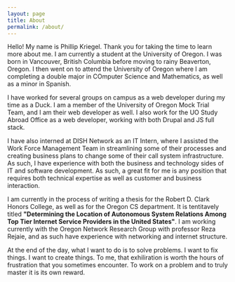 ```yaml
---
layout: page
title: About
permalink: /about/
---
```


<!-- <amp-img width="600" height="300" layout="responsive" src="http://lorempixel.com/600/300/sports"></amp-img>
 -->
Hello! My name is Phillip Kriegel. Thank you for taking the time to learn more about me. I am currently a student at the University of Oregon. I was born in Vancouver, British Columbia before moving to rainy Beaverton, Oregon. I then went on to attend the University of Oregon where I am completing a double major in COmputer Science and Mathematics, as well as a minor in Spanish.
               

I have worked for several groups on campus as a web developer during my time as a Duck. I am a member of the University of Oregon Mock Trial Team, and I am their web developer as well. I also work for the UO Study Abroad Office as a web developer, working with both Drupal and JS full stack.
             

              
I have also interned at DISH Network as an IT Intern, where I assisted the Work Force Management Team in streamlining some of their processes and creating business plans to change some of their call system infrastructure. As such, I have experience with both the business and technology sides of IT and software development. As such, a great fit for me is any position that requires both technical expertise as well as customer and business interaction.
            


I am currently in the process of writing a thesis for the Robert D. Clark Honors College, as well as for the Oregon CS department. It is tentitavely titled <strong>"Determining the Location of Autonomous System Relations Among Top Tier Internet Service Providers in the United States"</strong>. I am working currently with the Oregon Network Research Group with professor Reza Rejaie, and as such have experience with networking and internet structure.
              

              
At the end of the day, what I want to do is to solve problems. I want to fix things. I want to create things. To me, that exhiliration is worth the hours of frustration that you sometimes encounter. To work on a problem and to truly master it is its own reward.

